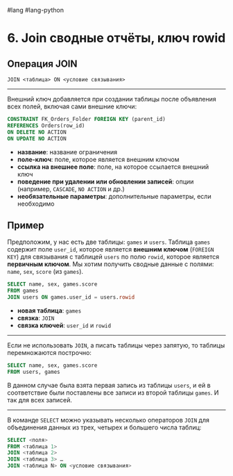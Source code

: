 #lang #lang-python 

# 6. Join сводные отчёты, ключ rowid

## Операция JOIN

`JOIN <таблица> ON <условие связывания>`

---
Внешний ключ добавляется при создании таблицы после объявления всех полей, включая сами внешние ключи:

```sql
CONSTRAINT FK_Orders_Folder FOREIGN KEY (parent_id) 
REFERENCES Orders(row_id)  
ON DELETE NO ACTION  
ON UPDATE NO ACTION
```

- **название**: название ограничения
- **поле-ключ**: поле, которое является внешним ключом
- **ссылка на внешнее поле**: поле, на которое ссылается внешний ключ
- **поведение при удалении или обновлении записей**: опции (например, `CASCADE`, `NO ACTION` и др.)
- **необязательные параметры**: дополнительные параметры, если необходимо

## Пример

Предположим, у нас есть две таблицы: `games` и `users`. Таблица `games` содержит поле `user_id`, которое является **внешним ключом** (`FOREIGN KEY`) для связывания с таблицей `users` по полю `rowid`, которое является **первичным ключом**.
Мы хотим получить сводные данные с полями: `name`, `sex`, `score` (из `games`).

```sql
SELECT name, sex, games.score 
FROM games 
JOIN users ON games.user_id = users.rowid
```

- **новая таблица**: `games`
- **связка**: `JOIN`
- **связка ключей**: `user_id` и `rowid`

---
Если не использовать `JOIN`, а писать таблицы через запятую, то таблицы перемножаются построчно:

```sql
SELECT name, sex, games.score 
FROM users, games
```

В данном случае была взята первая запись из таблицы `users`, и ей в соответствие были поставлены все записи из второй таблицы `games`. И так для всех записей.

---
В команде `SELECT` можно указывать несколько операторов `JOIN` для объединения данных из трех, четырех и большего числа таблиц:

```sql
SELECT <поля> 
FROM <таблица 1> 
JOIN <таблица 2> 
JOIN <таблица 3> … 
JOIN <таблица N> ON <условие связывания>
```
